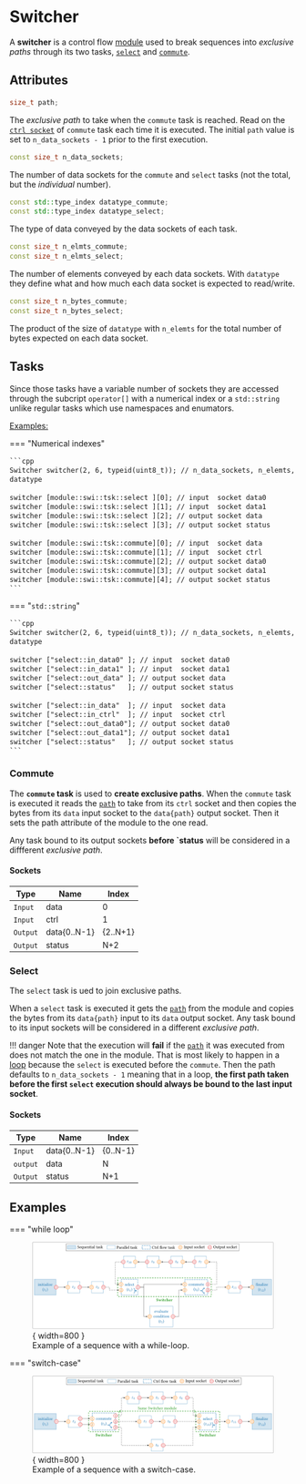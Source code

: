 # Switcher

A **switcher** is a control flow [module](module.md) used to break sequences 
into *exclusive paths* through its two tasks, [`select`](#Select) and 
[`commute`](#Commute).  

## Attributes

<a name="Path"></a>
```cpp
size_t path;
```
The *exclusive path* to take when the `commute` task is reached. Read on the
[`ctrl socket`](#Commute) of `commute` task each time it is executed. The 
initial `path` value is set to `n_data_sockets - 1` prior to the first 
execution.

```cpp
const size_t n_data_sockets;
```
The number of data sockets for the `commute` and `select` tasks (not the total, 
but the *individual* number).

```cpp
const std::type_index datatype_commute;
const std::type_index datatype_select;
```
The type of data conveyed by the data sockets of each task.

```cpp
const size_t n_elmts_commute;
const size_t n_elmts_select;
```
The number of elements conveyed by each data sockets.
With `datatype` they define what and how much each data socket is expected to
read/write.

```cpp
const size_t n_bytes_commute;
const size_t n_bytes_select;
```
The product of the size  of `datatype` with `n_elemts` for the total number of
bytes expected on each data socket.

## Tasks

Since those tasks have a variable number of sockets they are accessed through
the subcript `operator[]` with a numerical index or a `std::string` unlike 
regular tasks which use namespaces and enumators.

<u>Examples:</u>

=== "Numerical indexes"

    ```cpp
    Switcher switcher(2, 6, typeid(uint8_t)); // n_data_sockets, n_elemts, datatype

    switcher [module::swi::tsk::select ][0]; // input  socket data0
    switcher [module::swi::tsk::select ][1]; // input  socket data1
    switcher [module::swi::tsk::select ][2]; // output socket data
    switcher [module::swi::tsk::select ][3]; // output socket status

    switcher [module::swi::tsk::commute][0]; // input  socket data
    switcher [module::swi::tsk::commute][1]; // input  socket ctrl
    switcher [module::swi::tsk::commute][2]; // output socket data0
    switcher [module::swi::tsk::commute][3]; // output socket data1
    switcher [module::swi::tsk::commute][4]; // output socket status
    ```

=== "`std::string`"

    ```cpp
    Switcher switcher(2, 6, typeid(uint8_t)); // n_data_sockets, n_elemts, datatype

    switcher ["select::in_data0" ]; // input  socket data0
    switcher ["select::in_data1" ]; // input  socket data1
    switcher ["select::out_data" ]; // output socket data
    switcher ["select::status"   ]; // output socket status

    switcher ["select::in_data"  ]; // input  socket data
    switcher ["select::in_ctrl"  ]; // input  socket ctrl
    switcher ["select::out_data0"]; // output socket data0
    switcher ["select::out_data1"]; // output socket data1
    switcher ["select::status"   ]; // output socket status
    ```

<a name="Commute"></a>
### Commute

The **`commute` task** is used to **create exclusive paths**. When the `commute` 
task is executed it reads the [`path`](#Path) to take from its `ctrl` socket and 
then copies the bytes from its `data` input socket to the `data{path}` output 
socket. Then it sets the path attribute of the module to the one read.

Any task bound to its output sockets **before `status** will be considered in a
diffferent *exclusive path*.
 
#### Sockets

| Type        | Name            | Index    |
| ----------- | --------------- | -------- |
| `Input`     | data            | 0        |
| `Input`     | ctrl            | 1        |
| `Output`    | data{0..N-1}    | {2..N+1} |
| `Output`    | status          | N+2      |

<a name="Select"></a>
### Select

The `select` task is ued to join exclusive paths.

When a `select` task is executed it gets the [`path`](#Path) from the module and
copies the bytes from its `data{path}` input to its `data` output socket. Any 
task bound to its input sockets will be considered in a different *exclusive
path*.

!!! danger
    Note that the execution will **fail** if the [`path`](#Path) it was executed
    from does not match the one in the module. That is most likely to happen in 
    a [loop](#Examples) because the `select` is executed before the `commute`. 
    Then the path defaults to `n_data_sockets - 1` meaning that in a loop, **the 
    first path taken before the first `select` execution should always be bound 
    to the last input socket**.

#### Sockets

| Type        | Name            | Index    |
| ----------- | --------------- | -------- |
| `Input`     | data{0..N-1}    | {0..N-1} |
| `output`    | data            | N        |
| `Output`    | status          | N+1      |

## Examples

<a name="Examples"><a/>

=== "while loop"
    <figure markdown>
      ![while loop](./assets/while_loop.svg){ width=800 }
      <figcaption>Example of a sequence with a while-loop.</figcaption>
    </figure>

=== "switch-case"
    <figure markdown>
      ![switch case](./assets/switch_case.svg){ width=800 }
      <figcaption>Example of a sequence with a switch-case.</figcaption>
    </figure>